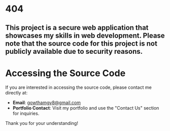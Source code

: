 # 404


## This project is a secure web application that showcases my skills in web development. Please note that the source code for this project is not publicly available due to security reasons.

# Accessing the Source Code

If you are interested in accessing the source code, please contact me directly at:

- **Email**: [gowthamgy8@gmail.com](mailto:gowthamgy8@gmail.com)
- **Portfolio Contact**: Visit my portfolio and use the "Contact Us" section for inquiries.

Thank you for your understanding!
